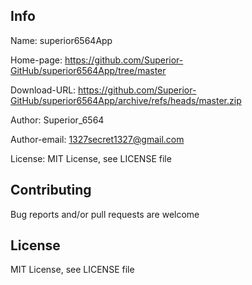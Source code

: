 ## Info

Name: superior6564App

Home-page: https://github.com/Superior-GitHub/superior6564App/tree/master

Download-URL: https://github.com/Superior-GitHub/superior6564App/archive/refs/heads/master.zip

Author: Superior_6564

Author-email: 1327secret1327@gmail.com

License: MIT License, see LICENSE file

## Contributing

Bug reports and/or pull requests are welcome

## License 

MIT License, see LICENSE file
